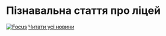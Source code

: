 
# Пізнавальна стаття про ліцей
[![Focus](/images/пізнавальна-стаття-про-ліцей/focus.bmp)](http://focus.ua/society/228920)
[Читати усі новини](/news)
       
